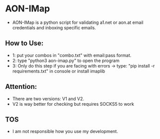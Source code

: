 # AON-IMap
- AON-IMap is a python script for validating a1.net or aon.at email credentials and inboxing specific emails.
  
## How to Use:
- 1: put your combos in "combo.txt" with email:pass format.
- 2: type "python3 aon-imap.py" to open the program
- 3: Only do this step if you are facing with errors -> type: "pip install -r requirements.txt" in console or install imaplib

## Attention:
- There are two versions: V1 and V2.
- V2 is way better for checking but requires SOCKS5 to work

## TOS
- I am not responsible how you use my development.
